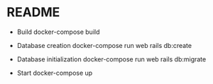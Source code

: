 # README

* Build
docker-compose build

* Database creation
docker-compose run web rails db:create

* Database initialization
docker-compose run web rails db:migrate

* Start
docker-compose up
